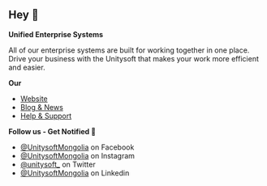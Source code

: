 ## Hey 👋

**Unified Enterprise Systems**

All of our enterprise systems are built for working together in one place. Drive your business with the Unitysoft that makes your work more efficient and easier.

**Our**
- [Website](https://www.unitysoft.mn)
- [Blog & News](https://blog.unitysoft.mn)
- [Help & Support](https://help.unitysoft.mn)

**Follow us - Get Notified 🔔**
- [@UnitysoftMongolia](www.facebook.com/UnitysoftMongolia) on Facebook
- [@UnitysoftMongolia](www.instagram.com/UnitysoftMongolia) on Instagram
- [@unitysoft_](https://twitter.com/unitysoft_) on Twitter
- [@UnitysoftMongolia](www.linkedin.com/company/UnitysoftMongolia) on Linkedin
